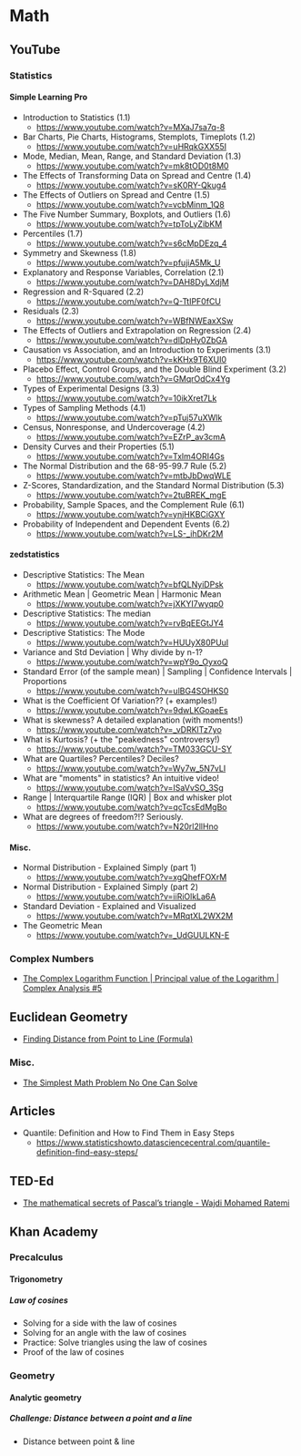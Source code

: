 # Math
## YouTube
### Statistics
#### Simple Learning Pro
* Introduction to Statistics (1.1)
  * https://www.youtube.com/watch?v=MXaJ7sa7q-8
* Bar Charts, Pie Charts, Histograms, Stemplots, Timeplots (1.2)
  * https://www.youtube.com/watch?v=uHRqkGXX55I
* Mode, Median, Mean, Range, and Standard Deviation (1.3)
  * https://www.youtube.com/watch?v=mk8tOD0t8M0
* The Effects of Transforming Data on Spread and Centre (1.4)
  * https://www.youtube.com/watch?v=sK0RY-Qkug4
* The Effects of Outliers on Spread and Centre (1.5)
  * https://www.youtube.com/watch?v=vcbMinm_1Q8
* The Five Number Summary, Boxplots, and Outliers (1.6)
  * https://www.youtube.com/watch?v=tpToLyZibKM
* Percentiles (1.7)
  * https://www.youtube.com/watch?v=s6cMpDEzq_4
* Symmetry and Skewness (1.8)
  * https://www.youtube.com/watch?v=pfujiA5Mk_U
* Explanatory and Response Variables, Correlation (2.1)
  * https://www.youtube.com/watch?v=DAH8DyLXdjM
* Regression and R-Squared (2.2)
  * https://www.youtube.com/watch?v=Q-TtIPF0fCU
* Residuals (2.3)
  * https://www.youtube.com/watch?v=WBfNWEaxXSw
* The Effects of Outliers and Extrapolation on Regression (2.4)
  * https://www.youtube.com/watch?v=dlDpHy0ZbGA
* Causation vs Association, and an Introduction to Experiments (3.1)
  * https://www.youtube.com/watch?v=kKHx9T6XUI0
* Placebo Effect, Control Groups, and the Double Blind Experiment (3.2)
  * https://www.youtube.com/watch?v=GMqrOdCx4Yg
* Types of Experimental Designs (3.3)
  * https://www.youtube.com/watch?v=10ikXret7Lk
* Types of Sampling Methods (4.1)
  * https://www.youtube.com/watch?v=pTuj57uXWlk
* Census, Nonresponse, and Undercoverage (4.2)
  * https://www.youtube.com/watch?v=EZrP_av3cmA
* Density Curves and their Properties (5.1)
  * https://www.youtube.com/watch?v=Txlm4ORI4Gs
* The Normal Distribution and the 68-95-99.7 Rule (5.2)
  * https://www.youtube.com/watch?v=mtbJbDwqWLE
* Z-Scores, Standardization, and the Standard Normal Distribution (5.3)
  * https://www.youtube.com/watch?v=2tuBREK_mgE
* Probability, Sample Spaces, and the Complement Rule (6.1)
  * https://www.youtube.com/watch?v=ynjHKBCiGXY
* Probability of Independent and Dependent Events (6.2)
  * https://www.youtube.com/watch?v=LS-_ihDKr2M

#### zedstatistics
* Descriptive Statistics: The Mean
  * https://www.youtube.com/watch?v=bfQLNyiDPsk
* Arithmetic Mean | Geometric Mean | Harmonic Mean
  * https://www.youtube.com/watch?v=jXKYI7wyqp0
* Descriptive Statistics: The median
  * https://www.youtube.com/watch?v=rvBqEEGtJY4
* Descriptive Statistics: The Mode
  * https://www.youtube.com/watch?v=HUUyX80PUuI
* Variance and Std Deviation | Why divide by n-1?
  * https://www.youtube.com/watch?v=wpY9o_OyxoQ
* Standard Error (of the sample mean) | Sampling | Confidence Intervals | Proportions
  * https://www.youtube.com/watch?v=ulBG4SOHKS0
* What is the Coefficient Of Variation?? (+ examples!)
  * https://www.youtube.com/watch?v=9dwLKGoaeEs
* What is skewness? A detailed explanation (with moments!)
  * https://www.youtube.com/watch?v=_vDRKlTz7yo
* What is Kurtosis? (+ the "peakedness" controversy!)
  * https://www.youtube.com/watch?v=TM033GCU-SY
* What are Quartiles? Percentiles? Deciles?
  * https://www.youtube.com/watch?v=Wy7w_5N7vLI
* What are "moments" in statistics? An intuitive video!
  * https://www.youtube.com/watch?v=ISaVvSO_3Sg
* Range | Interquartile Range (IQR) | Box and whisker plot
  * https://www.youtube.com/watch?v=qcTcsEdMgBo
* What are degrees of freedom?!? Seriously.
  * https://www.youtube.com/watch?v=N20rl2llHno

#### Misc.
* Normal Distribution - Explained Simply (part 1)
  * https://www.youtube.com/watch?v=xgQhefFOXrM
* Normal Distribution - Explained Simply (part 2)
  * https://www.youtube.com/watch?v=iiRiOlkLa6A
* Standard Deviation - Explained and Visualized
  * https://www.youtube.com/watch?v=MRqtXL2WX2M
* The Geometric Mean
  * https://www.youtube.com/watch?v=_UdGUULKN-E

### Complex Numbers
* [The Complex Logarithm Function | Principal value of the Logarithm | Complex Analysis #5](https://www.youtube.com/watch?v=s_MY2ByjvUs)

## Euclidean Geometry
* [Finding Distance from Point to Line (Formula)](https://www.youtube.com/watch?v=h13wI_gi4GA)

### Misc.
* [The Simplest Math Problem No One Can Solve](https://www.youtube.com/watch?v=094y1Z2wpJg)

## Articles
* Quantile: Definition and How to Find Them in Easy Steps
  * https://www.statisticshowto.datasciencecentral.com/quantile-definition-find-easy-steps/

## TED-Ed
* [The mathematical secrets of Pascal’s triangle - Wajdi Mohamed Ratemi](https://www.youtube.com/watch?v=XMriWTvPXHI)

## Khan Academy
### Precalculus
#### Trigonometry
##### Law of cosines
* Solving for a side with the law of cosines
* Solving for an angle with the law of cosines
* Practice: Solve triangles using the law of cosines
* Proof of the law of cosines

### Geometry
#### Analytic geometry
##### Challenge: Distance between a point and a line
* Distance between point & line
